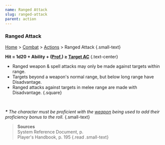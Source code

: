```yaml
---
name: Ranged Attack
slug: ranged-attack
parent: action
---
```

### Ranged Attack
[Home](dm-operations-center) > [Combat](combat) > [Actions](actions) > Ranged Attack {.small-text}

**Hit = 1d20 + Ability + ([Prof.](proficiency-bonus)) ≥ [Target AC](armor-class)** {.text-center}

- Ranged weapon & spell attacks may only be made against targets within range.
- Targets beyond a weapon's normal range, but below long range have Disadvantage.
- Ranged attacks against targets in melee range are made with Disadvantage.
{.square}

<br/>

***\*** The character must be proficient with the [weapon](weapons) being used to add their proficiency bonus to the roll.* {.small-text}

> **Sources** <br/>
> System Reference Document, p. <br/>
> Player's Handbook, p. 195
{.read .small-text}